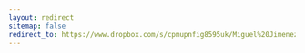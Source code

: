 ```yaml
---
layout: redirect
sitemap: false
redirect_to: https://www.dropbox.com/s/cpmupnfig8595uk/Miguel%20Jimenez%20-%20Resume.pdf?dl=0
---
```

